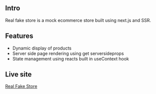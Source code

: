## Intro

Real fake store is a mock ecommerce store built using next.js and SSR.

## Features
- Dynamic display of products
- Server side page rendering using get serversideprops
- State management using reacts built in useContext hook


## Live site

[Real Fake Store](https://real-fake-store.vercel.app)
